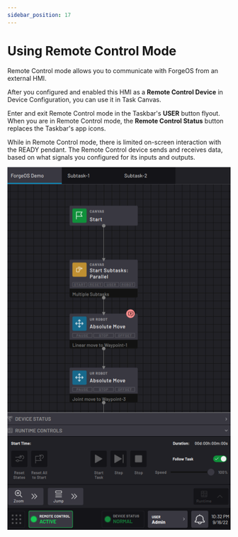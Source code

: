 ```yaml
---
sidebar_position: 17
---
```


# Using Remote Control Mode

Remote Control mode allows you to communicate with ForgeOS from an external HMI.

After you configured and enabled this HMI as a **Remote Control Device** in Device Configuration, you can use it in Task Canvas.

Enter and exit Remote Control mode in the Taskbar's **USER** button flyout. When you are in Remote Control mode, the **Remote Control Status** button replaces the Taskbar's app icons.

While in Remote Control mode, there is limited on-screen interaction with the READY pendant. The Remote Control device sends and receives data, based on what signals you configured for its inputs and outputs.

![](../Images/TaskCanvas/RuntimeControls-RemoteControlMode.png)

